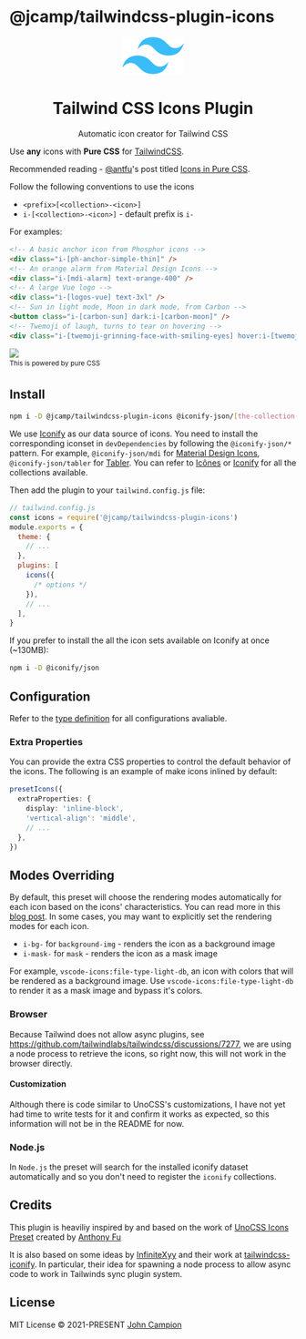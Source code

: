 # @jcamp/tailwindcss-plugin-icons

<div align="center">
  <img src="./.github/tailwindcss-mark.svg" alt="Tailwind CSS" width="108" height="66">
  <h1>Tailwind CSS Icons Plugin</h1>
  <p>Automatic icon creator for Tailwind CSS</p>
</div>

Use **any** icons with **Pure CSS** for [TailwindCSS](https://tailwindcss.com).

Recommended reading - [@antfu](https://github.com/antfu)'s post titled [Icons in Pure CSS](https://antfu.me/posts/icons-in-pure-css).

Follow the following conventions to use the icons

- `<prefix>[<collection>-<icon>]`
- `i-[<collection>-<icon>]` - default prefix is `i-`

For examples:

```html
<!-- A basic anchor icon from Phosphor icons -->
<div class="i-[ph-anchor-simple-thin]" />
<!-- An orange alarm from Material Design Icons -->
<div class="i-[mdi-alarm] text-orange-400" />
<!-- A large Vue logo -->
<div class="i-[logos-vue] text-3xl" />
<!-- Sun in light mode, Moon in dark mode, from Carbon -->
<button class="i-[carbon-sun] dark:i-[carbon-moon]" />
<!-- Twemoji of laugh, turns to tear on hovering -->
<div class="i-[twemoji-grinning-face-with-smiling-eyes] hover:i-[twemoji-face-with-tears-of-joy]" />
```

<img src="https://user-images.githubusercontent.com/11247099/136709053-31b4db79-eddc-4dc6-aa2d-388086332630.gif" height="100"><br><sup>This is powered by pure CSS</sup>

## Install

```bash
npm i -D @jcamp/tailwindcss-plugin-icons @iconify-json/[the-collection-you-want]
```

We use [Iconify](https://iconify.design) as our data source of icons. You need to install the corresponding iconset in `devDependencies` by following the `@iconify-json/*` pattern. For example, `@iconify-json/mdi` for [Material Design Icons](https://materialdesignicons.com/), `@iconify-json/tabler` for [Tabler](https://tabler-icons.io/). You can refer to [Icônes](https://icones.js.org/) or [Iconify](https://icon-sets.iconify.design/) for all the collections available.

Then add the plugin to your `tailwind.config.js` file:

```js
// tailwind.config.js
const icons = require('@jcamp/tailwindcss-plugin-icons')
module.exports = {
  theme: {
    // ...
  },
  plugins: [
    icons({
      /* options */
    }),
    // ...
  ],
}
```

If you prefer to install the all the icon sets available on Iconify at once (~130MB):

```bash
npm i -D @iconify/json
```

## Configuration

Refer to the [type definition](https://github.com/jcamp-code/tailwindcss-plugin-icons/blob/main/src/types.ts) for all configurations avaliable.

### Extra Properties

You can provide the extra CSS properties to control the default behavior of the icons. The following is an example of make icons inlined by default:

```ts
presetIcons({
  extraProperties: {
    display: 'inline-block',
    'vertical-align': 'middle',
    // ...
  },
})
```

## Modes Overriding

By default, this preset will choose the rendering modes automatically for each icon based on the icons' characteristics. You can read more in this [blog post](https://antfu.me/posts/icons-in-pure-css). In some cases, you may want to explicitly set the rendering modes for each icon.

- `i-bg-` for `background-img` - renders the icon as a background image
- `i-mask-` for `mask` - renders the icon as a mask image

For example, `vscode-icons:file-type-light-db`, an icon with colors that will be rendered as a background image. Use `vscode-icons:file-type-light-db` to render it as a mask image and bypass it's colors.

### Browser

Because Tailwind does not allow async plugins, see https://github.com/tailwindlabs/tailwindcss/discussions/7277, we are using a node process to retrieve the icons, so right now, this will not work in the browser directly.

#### Customization

Although there is code similar to UnoCSS's customizations, I have not yet had time to write tests for it and confirm it works as expected, so this information will not be in the README for now.

### Node.js

In `Node.js` the preset will search for the installed iconify dataset automatically and so you don't need to register the `iconify` collections.

## Credits

This plugin is heaviliy inspired by and based on the work of [UnoCSS Icons Preset](https://github.com/unocss/unocss/tree/main/packages/preset-icons) created by [Anthony Fu](https://github.com/antfu)

It is also based on some ideas by [InfiniteXyy](https://github.com/InfiniteXyy) and their work at [tailwindcss-iconify](https://github.com/InfiniteXyy/tailwindcss-iconify). In particular, their idea for spawning a node process to allow async code to work in Tailwinds sync plugin system.

## License

MIT License &copy; 2021-PRESENT [John Campion](https://github.com/JohnCampionJr/)
